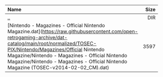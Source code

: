|Name|Size|
|:---|---:|
|[..](../index.html)|DIR|
|[Nintendo - Magazines - Official Nintendo Magazine.dat](https://raw.githubusercontent.com/open-retrogaming-archive/dat-catalog/main/root/normalized/TOSEC-PIX/Nintendo/Magazines/Official Nintendo Magazine/Nintendo - Magazines - Official Nintendo Magazine/Nintendo - Magazines - Official Nintendo Magazine (TOSEC-v2014-02-02_CM).dat)|3597|

